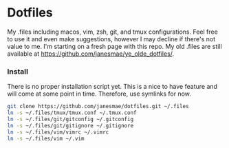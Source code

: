 # Dotfiles

My .files including macos, vim, zsh, git, and tmux configurations. Feel free to use it and even make suggestions, however I may decline if there's not value to me. I'm starting on a fresh page with this repo. My old .files are still available at https://github.com/janesmae/ye_olde_dotfiles/.

### Install

There is no proper installation script yet. This is a nice to have feature and will come at some point in time. Therefore, use symlinks for now.

```bash
git clone https://github.com/janesmae/dotfiles.git ~/.files
ln -s ~/.files/tmux/tmux.conf ~/.tmux.conf
ln -s ~/.files/git/gitconfig ~/.gitconfig
ln -s ~/.files/git/gitignore ~/.gitignore
ln -s ~/.files/vim/vimrc ~/.vimrc
ln -s ~/.files/vim ~/.vim
```
